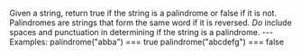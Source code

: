 Given a string, return true if the string is a palindrome
or false if it is not. Palindromes are strings that
form the same word if it is reversed. _Do_ include spaces
and punctuation in determining if the string is a palindrome.
--- Examples:
palindrome("abba") === true
palindrome("abcdefg") === false
